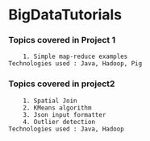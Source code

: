 # BigDataTutorials


### Topics covered in Project 1
    
        1. Simple map-reduce examples
    Technologies used : Java, Hadoop, Pig

### Topics covered in project2

        1. Spatial Join
        2. KMeans algorithm
        3. Json input formatter
        4. Outlier detection
    Technologies used : Java, Hadoop      
